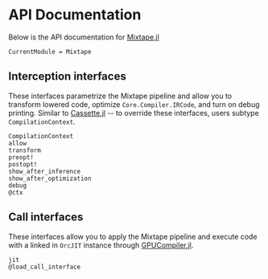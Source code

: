 # API Documentation

Below is the API documentation for [Mixtape.jl](https://github.com/JuliaCompilerPlugins/Mixtape.jl)

```@meta
CurrentModule = Mixtape
```

## Interception interfaces

These interfaces parametrize the Mixtape pipeline and allow you to transform lowered code, optimize `Core.Compiler.IRCode`, and turn on debug printing. Similar to [Cassette.jl](https://github.com/JuliaLabs/Cassette.jl) -- to override these interfaces, users subtype `CompilationContext`.

```@docs
CompilationContext
allow
transform
preopt!
postopt!
show_after_inference
show_after_optimization
debug
@ctx
```

## Call interfaces

These interfaces allow you to apply the Mixtape pipeline and execute code with a linked in `OrcJIT` instance through [GPUCompiler.jl](https://github.com/JuliaGPU/GPUCompiler.jl).

```@docs
jit
@load_call_interface
```
